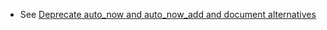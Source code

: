- See [Deprecate auto_now and auto_now_add and document alternatives](https://code.djangoproject.com/ticket/22995)
